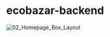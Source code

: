 # ecobazar-backend


![02_Homepage_Box_Layout](https://github.com/salokhiddinusmonovich/ecobazar-backend/assets/157391066/f62f7646-d4d5-49d2-97d5-5cb26fdeae17)


